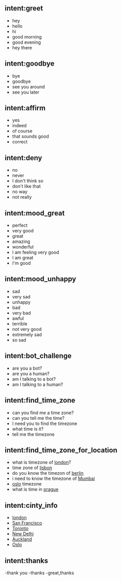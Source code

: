 ## intent:greet
- hey
- hello
- hi
- good morning
- good evening
- hey there

## intent:goodbye
- bye
- goodbye
- see you around
- see you later

## intent:affirm
- yes
- indeed
- of course
- that sounds good
- correct

## intent:deny
- no
- never
- I don't think so
- don't like that
- no way
- not really

## intent:mood_great
- perfect
- very good
- great
- amazing
- wonderful
- I am feeling very good
- I am great
- I'm good

## intent:mood_unhappy
- sad
- very sad
- unhappy
- bad
- very bad
- awful
- terrible
- not very good
- extremely sad
- so sad

## intent:bot_challenge
- are you a bot?
- are you a human?
- am I talking to a bot?
- am I talking to a human?

## intent:find_time_zone
- can you find me a time zone?
- can you tell me the time?
- I need you to find the timezone
- what time is it?
- tell me the timezone

## intent:find_time_zone_for_location
- what is timezone of [london](city)?
- time zone of [lisbon](city) 
- do you know the timezon of [berlin](city)
- i need to know the timezone of [Mumbai](city)
- [oslo](city) timezone
- what is time in [prague](city)

## intent:cinty_info
- [london](city)
- [San Francisco](city)
- [Toronto](city)
- [New Delhi](city)
- [Auckland](city)
- [Oslo](city)

## intent:thanks
-thank you 
-thanks
-great,thanks

